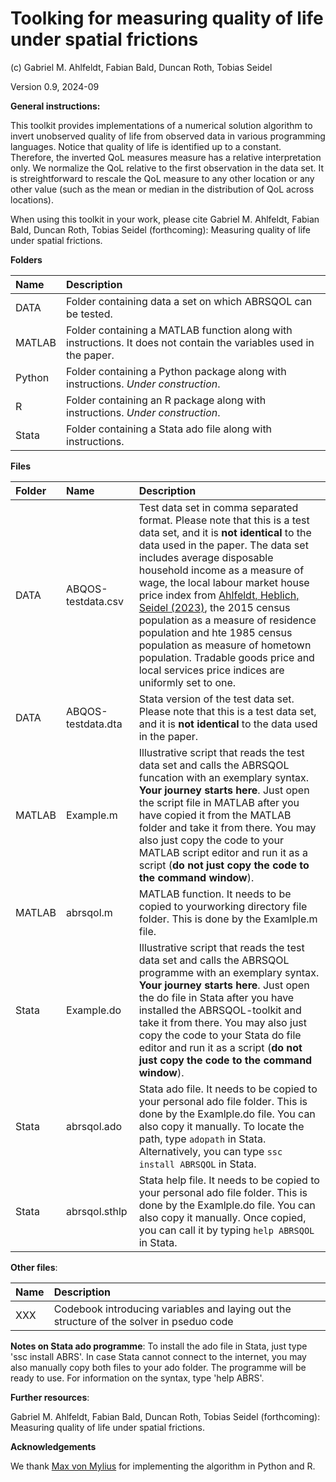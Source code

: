 # Toolking for measuring quality of life under spatial frictions
(c) Gabriel M. Ahlfeldt, Fabian Bald, Duncan Roth, Tobias Seidel

Version 0.9, 2024-09

**General instructions:**

This toolkit provides implementations of a numerical solution algorithm to invert unobserved quality of life from observed data in various programming languages. Notice that quality of life is identified up to a constant. Therefore, the inverted QoL measures measure has a relative interpretation only. We normalize the QoL relative to the first observation in the data set. It is streightforward to rescale the QoL measure to any other location or any other value (such as the mean or median in the distribution of QoL across locations). 

When using this toolkit in your work, please cite Gabriel M. Ahlfeldt, Fabian Bald, Duncan Roth, Tobias Seidel (forthcoming): Measuring quality of life under spatial frictions.

**Folders**

Name | Description |
|:---------------------------------------------|:-------------------------------------------------------------------------|
| DATA | Folder containing data a set on which ABRSQOL can be tested.   |
| MATLAB | Folder containing a MATLAB function along with instructions. It does not contain the variables used in the paper.  |
| Python | Folder containing a Python package along with instructions. *Under construction*. |
| R | Folder containing an R package along with instructions. *Under construction*.  |
| Stata | Folder containing a Stata ado file along with instructions. |

**Files**

Folder | Name  | Description |
|:-------------------|:-------------------------------------|:-------------------------------------------------------------------------|
| DATA | ABQOS-testdata.csv | Test data set in comma separated format. Please note that this is a test data set, and it is **not identical** to the data used in the paper. The data set includes average disposable household income as a measure of wage, the local labour market house price index from [Ahlfeldt, Heblich, Seidel (2023)](https://doi.org/10.1016/j.regsciurbeco.2022.103836), the 2015 census population as a measure of residence population and hte 1985 census population as measure of hometown population. Tradable goods price and local services price indices are uniformly set to one. |
| DATA | ABQOS-testdata.dta | Stata version of the test data set. Please note that this is a test data set, and it is **not identical** to the data used in the paper. |
| MATLAB | Example.m | Illustrative script that reads the test data set and calls the ABRSQOL funcation with an exemplary syntax. **Your journey starts here**. Just open the script file in MATLAB after you have copied it from the MATLAB folder and take it from there. You may also just copy the code to your MATLAB script editor and run it as a script (**do not just copy the code to the command window**). |
| MATLAB | abrsqol.m | MATLAB function. It needs to be copied to yourworking directory file folder. This is done by the Examlple.m file. |
| Stata | Example.do | Illustrative script that reads the test data set and calls the ABRSQOL programme with an exemplary syntax. **Your journey starts here**. Just open the do file in Stata after you have installed the ABRSQOL-toolkit and take it from there. You may also just copy the code to your Stata do file editor and run it as a script (**do not just copy the code to the command window**). |
| Stata | abrsqol.ado | Stata ado file. It needs to be copied to your personal ado file folder. This is done by the Examlple.do file. You can also copy it manually. To locate the path, type `adopath` in Stata. Alternatively, you can type `ssc install ABRSQOL` in Stata. |
| Stata | abrsqol.sthlp | Stata help file. It needs to be copied to your personal ado file folder. This is done by the Examlple.do file. You can also copy it manually. Once copied, you can call it by typing `help ABRSQOL` in Stata.


**Other files**:

| Name | Description |
|:---------------------------------------------|:-------------------------------------------------------------------------|
| XXX| Codebook introducing variables and laying out the structure of the solver in pseduo code |

**Notes on Stata ado programme**: To install the ado file in Stata, just type 'ssc install ABRS'. In case Stata cannot connect to the internet, you may also manually copy both files to your ado folder. The programme will be ready to use. For information on the syntax, type 'help ABRS'.

**Further resources**: 

Gabriel M. Ahlfeldt, Fabian Bald, Duncan Roth, Tobias Seidel (forthcoming): Measuring quality of life under spatial frictions.

**Acknowledgements**

We thank [Max von Mylius](https://github.com/maximylius) for implementing the algorithm in Python and R.
